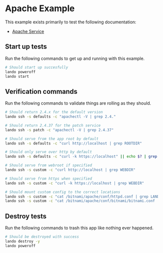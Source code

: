 Apache Example
==============

This example exists primarily to test the following documentation:

* [Apache Service](https://docs.devwithlando.io/tutorial/apache.html)

Start up tests
--------------

Run the following commands to get up and running with this example.

```bash
# Should start up succesfully
lando poweroff
lando start
```

Verification commands
---------------------

Run the following commands to validate things are rolling as they should.

```bash
# Should return 2.4.x for the default version
lando ssh -s defaults -c "apachectl -V | grep 2.4."

# Should return 2.4.37 for the patch service
lando ssh -s patch -c "apachectl -V | grep 2.4.37"

# Should serve from the app root by default
lando ssh -s defaults -c "curl http://localhost | grep ROOTDIR"

# Should only serve over http by default
lando ssh -s defaults -c "curl -k https://localhost" || echo $? | grep 1

# Should serve from webroot if specified
lando ssh -s custom -c "curl http://localhost | grep WEBDIR"

# Should serve from https when specified
lando ssh -s custom -c "curl -k https://localhost | grep WEBDIR"

# Should mount custom config to the correct locations
lando ssh -s custom -c "cat /bitnami/apache/conf/httpd.conf | grep LANDOHTTPD"
lando ssh -s custom -c "cat /bitnami/apache/conf/bitnami/bitnami.conf | grep LANDOCUSTOM"
```

Destroy tests
-------------

Run the following commands to trash this app like nothing ever happened.

```bash
# Should be destroyed with success
lando destroy -y
lando poweroff
```

